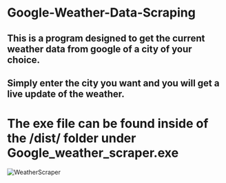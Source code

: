 # Google-Weather-Data-Scraping

## This is a program designed to get the current weather data from google of a city of your choice.
## Simply enter the city you want and you will get a live update of the weather.
# The exe file can be found inside of the /dist/ folder under Google_weather_scraper.exe

![WeatherScraper](https://repository-images.githubusercontent.com/595767044/d5cf38a5-5621-4f6b-a7e2-ede68fc6e74a)
